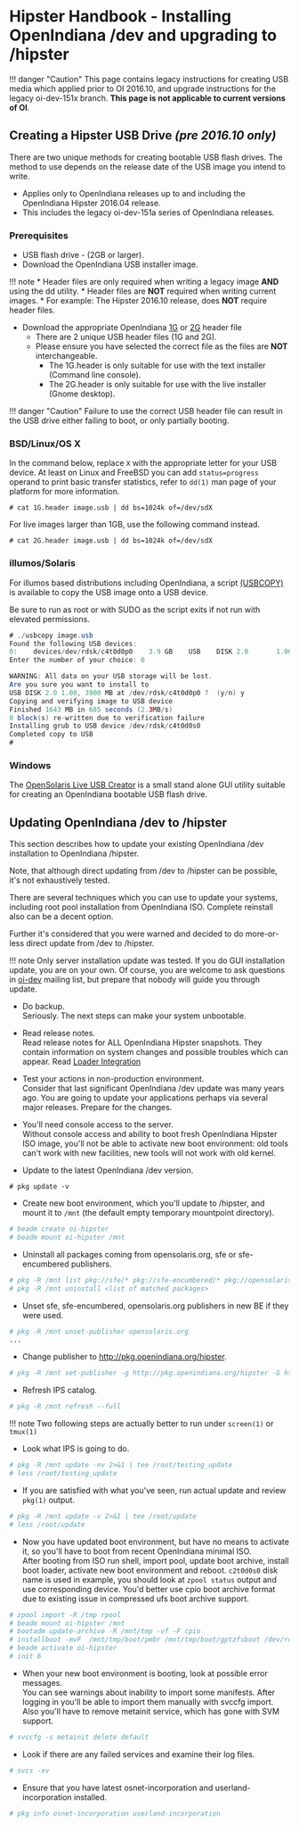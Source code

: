 <!--

The contents of this Documentation are subject to the Public Documentation License Version 1.01
 (the "License"); you may only use this Documentation if you comply with the terms of this License.
A copy of the License is available at http://illumos.org/license/PDL.


The Original Documentation is _________________.

The Initial Writer of the Original Documentation is ___________ Copyright (C)_________[Insert year(s)].
All Rights Reserved. (Initial Writer contact(s):________________[Insert hyperlink/alias]).

Contributor(s):  Michael Kruger, Alexander Pyhalov

Portions created by Michael Kruger Copyright (C) 2016.
Portions created by Alexander Pyhalov are Copyright (C) 2019.

Portions created by ______ are Copyright (C)_________[Insert year(s)].
All Rights Reserved. (Contributor contact(s):________________[Insert hyperlink/alias]).

-->

# Hipster Handbook - Installing OpenIndiana /dev and upgrading to /hipster

!!! danger "Caution"
    This page contains legacy instructions for creating USB media which applied prior to OI 2016.10,
    and upgrade instructions for the legacy oi-dev-151x branch. **This page is not applicable to current versions of OI**.

## Creating a Hipster USB Drive *(pre 2016.10 only)*

There are two unique methods for creating bootable USB flash drives.
The method to use depends on the release date of the USB image you intend to write.

* Applies only to OpenIndiana releases up to and including the OpenIndiana Hipster 2016.04 release.
* This includes the legacy oi-dev-151a series of OpenIndiana releases.

### Prerequisites

* USB flash drive - (2GB or larger).
* Download the OpenIndiana USB installer image.

!!! note
    * Header files are only required when writing a legacy image **AND** using the dd utility.
        * Header files are **NOT** required when writing current images.
        * For example: The Hipster 2016.10 release, does **NOT** require header files.

* Download the appropriate OpenIndiana [1G](http://dlc.openindiana.org/isos/archive/1G.header") or [2G](http://dlc.openindiana.org/isos/archive/2G.header) header file
    * There are 2 unique USB header files (1G and 2G).
    * Please ensure you have selected the correct file as the files are **NOT** interchangeable.
        * The 1G.header is only suitable for use with the text installer (Command line console).
        * The 2G.header is only suitable for use with the live installer (Gnome desktop).

!!! danger "Caution"
    Failure to use the correct USB header file can result in the USB drive either failing to boot, or only partially booting.

### BSD/Linux/OS X

In the command below, replace `X` with the appropriate letter for your USB device. At least on Linux and FreeBSD you can add `status=progress` operand to print basic transfer statistics, refer to `dd(1)` man page of your platform for more information.


```
# cat 1G.header image.usb | dd bs=1024k of=/dev/sdX
```

For live images larger than 1GB, use the following command instead.

```
# cat 2G.header image.usb | dd bs=1024k of=/dev/sdX
```

### illumos/Solaris

For illumos based distributions including OpenIndiana, a script [(USBCOPY)](https://raw.githubusercontent.com/OpenIndiana/slim_source/oi/hipster/usr/src/cmd/install-tools/usbcopy) is available to copy the USB image onto a USB device.

Be sure to run as root or with SUDO as the script exits if not run with elevated permissions.

<!-- had to specify java (other langs may work) to fix the formatting -->

```java
# ./usbcopy image.usb
Found the following USB devices:
0:    devices/dev/rdsk/c4t0d0p0    3.9 GB    USB    DISK 2.0       1.00
Enter the number of your choice: 0

WARNING: All data on your USB storage will be lost.
Are you sure you want to install to
USB DISK 2.0 1.00, 3900 MB at /dev/rdsk/c4t0d0p0 ?  (y/n) y
Copying and verifying image to USB device
Finished 1643 MB in 685 seconds (2.3MB/s)
0 block(s) re-written due to verification failure
Installing grub to USB device /dev/rdsk/c4t0d0s0
Completed copy to USB
#
```

### Windows

The [OpenSolaris Live USB Creator](http://devzone.sites.pid0.org/OpenSolaris/opensolaris-liveusb-creator) is a small stand alone GUI utility suitable for creating an OpenIndiana bootable USB flash drive.


## Updating OpenIndiana /dev to /hipster

This section describes how to update your existing OpenIndiana /dev installation to OpenIndiana /hipster.

Note, that although direct updating from /dev to /hipster can be possible, it's not exhaustively tested.

There are several techniques which you can use to update your systems, including root pool installation from OpenIndiana ISO.
Complete reinstall also can be a decent option.

Further it's considered that you were warned and decided to do more-or-less direct update from /dev to /hipster.

!!! note
    Only server installation update was tested.
    If you do GUI installation update, you are on your own.
    Of course, you are welcome to ask questions in [oi-dev](https://openindiana.org/mailman/listinfo/oi-dev) mailing list, but prepare that nobody will guide you through update.

* Do backup.
  <br/>Seriously.
  The next steps can make your system unbootable.

* Read release notes.
  <br/>Read release notes for ALL OpenIndiana Hipster snapshots.
  They contain information on system changes and possible troubles which can appear.
  Read [Loader Integration](https://www.openindiana.org/2016/09/28/loader-integration/)

* Test your actions in non-production environment.
  <br/>Consider that last significant OpenIndiana /dev update was many years ago.
  You are going to update your applications perhaps via several major releases.
  Prepare for the changes.

* You'll need console access to the server.
  <br/>Without console access and ability to boot fresh OpenIndiana Hipster ISO image, you'll not be able to activate new boot environment: old tools can't work with new facilities, new tools will not work with old kernel.

* Update to the latest OpenIndiana /dev version.

```
# pkg update -v
```

* Create new boot environment, which you'll update to /hipster, and mount it to `/mnt` (the default empty temporary mountpoint directory).

```bash
# beadm create oi-hipster
# beadm mount oi-hipster /mnt
```

* Uninstall all packages coming from opensolaris.org, sfe or sfe-encumbered publishers.

```bash
# pkg -R /mnt list pkg://sfe/* pkg://sfe-encumbered/* pkg://opensolaris.org/*
# pkg -R /mnt uninstall <list of matched packages>
```

* Unset sfe, sfe-encumbered, opensolaris.org publishers in new BE if they were used.

```bash
# pkg -R /mnt unset-publisher opensolaris.org
...
```

* Change publisher to <http://pkg.openindiana.org/hipster>.

```bash
# pkg -R /mnt set-publisher -g http://pkg.openindiana.org/hipster -G http://pkg.openindiana.org/dev openindiana.org
```

* Refresh IPS catalog.

```bash
# pkg -R /mnt refresh --full
```

!!! note
    Two following steps are actually better to run under `screen(1)` or `tmux(1)`

* Look what IPS is going to do.

```bash
# pkg -R /mnt update -nv 2>&1 | tee /root/testing_update
# less /root/testing_update
```

* If you are satisfied with what you've seen, run actual update and review `pkg(1)` output.

```bash
# pkg -R /mnt update -v 2>&1 | tee /root/update
# less /root/update
```

* Now you have updated boot environment, but have no means to activate it, so you'll have to boot from recent OpenIndiana minimal ISO.
  <br/>After booting from ISO run shell, import pool, update boot archive, install boot loader, activate new boot environment and reboot.
  `c2t0d0s0` disk name is used in example, you should look at `zpool status` output and use corresponding device.
  You'd better use cpio boot archive format due to existing issue in compressed ufs boot archive support.

```bash
# zpool import -R /tmp rpool
# beadm mount oi-hipster /mnt
# bootadm update-archive -R /mnt/tmp -vf -F cpio
# installboot -mvF  /mnt/tmp/boot/pmbr /mnt/tmp/boot/gptzfsboot /dev/rdsk/c2t0d0s0
# beadm activate oi-hipster
# init 6
```

* When your new boot environment is booting, look at possible error messages.
  <br/>You can see warnings about inability to import some manifests.
  After logging in you'll be able to import them manually with svccfg import.
  Also you'll have to remove metainit service, which has gone with SVM support.

```bash
# svccfg -s metainit delete default
```

* Look if there are any failed services and examine their log files.

```bash
# svcs -xv
```

* Ensure that you have latest osnet-incorporation and userland-incorporation installed.

```bash
# pkg info osnet-incorporation userland-incorporation
```



